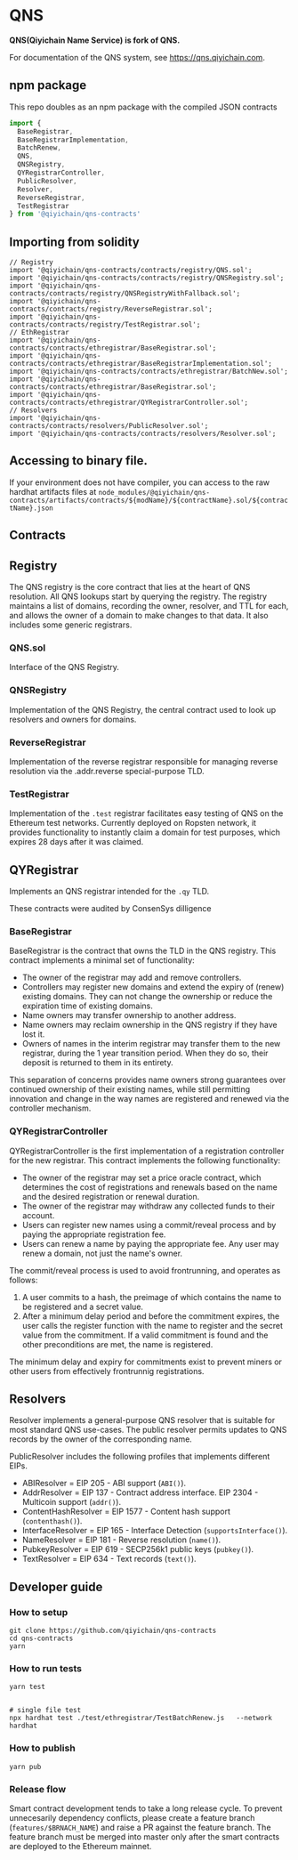 # QNS

**QNS(Qiyichain Name Service) is fork of QNS.**

For documentation of the QNS system, see https://qns.qiyichain.com.

## npm package

This repo doubles as an npm package with the compiled JSON contracts

```js
import {
  BaseRegistrar,
  BaseRegistrarImplementation,
  BatchRenew,
  QNS,
  QNSRegistry,
  QYRegistrarController,
  PublicResolver,
  Resolver,
  ReverseRegistrar,
  TestRegistrar
} from '@qiyichain/qns-contracts'
```

## Importing from solidity

```solidity
// Registry
import '@qiyichain/qns-contracts/contracts/registry/QNS.sol';
import '@qiyichain/qns-contracts/contracts/registry/QNSRegistry.sol';
import '@qiyichain/qns-contracts/contracts/registry/QNSRegistryWithFallback.sol';
import '@qiyichain/qns-contracts/contracts/registry/ReverseRegistrar.sol';
import '@qiyichain/qns-contracts/contracts/registry/TestRegistrar.sol';
// EthRegistrar
import '@qiyichain/qns-contracts/contracts/ethregistrar/BaseRegistrar.sol';
import '@qiyichain/qns-contracts/contracts/ethregistrar/BaseRegistrarImplementation.sol';
import '@qiyichain/qns-contracts/contracts/ethregistrar/BatchNew.sol';
import '@qiyichain/qns-contracts/contracts/ethregistrar/BaseRegistrar.sol';
import '@qiyichain/qns-contracts/contracts/ethregistrar/QYRegistrarController.sol';
// Resolvers
import '@qiyichain/qns-contracts/contracts/resolvers/PublicResolver.sol';
import '@qiyichain/qns-contracts/contracts/resolvers/Resolver.sol';
```

##  Accessing to binary file.

If your environment does not have compiler, you can access to the raw hardhat artifacts files at `node_modules/@qiyichain/qns-contracts/artifacts/contracts/${modName}/${contractName}.sol/${contractName}.json`


## Contracts

## Registry

The QNS registry is the core contract that lies at the heart of QNS resolution. All QNS lookups start by querying the registry. The registry maintains a list of domains, recording the owner, resolver, and TTL for each, and allows the owner of a domain to make changes to that data. It also includes some generic registrars.

### QNS.sol

Interface of the QNS Registry.

### QNSRegistry

Implementation of the QNS Registry, the central contract used to look up resolvers and owners for domains.


### ReverseRegistrar

Implementation of the reverse registrar responsible for managing reverse resolution via the .addr.reverse special-purpose TLD.


### TestRegistrar

Implementation of the `.test` registrar facilitates easy testing of QNS on the Ethereum test networks. Currently deployed on Ropsten network, it provides functionality to instantly claim a domain for test purposes, which expires 28 days after it was claimed.


## QYRegistrar

Implements an QNS registrar intended for the `.qy` TLD.

These contracts were audited by ConsenSys dilligence

### BaseRegistrar

BaseRegistrar is the contract that owns the TLD in the QNS registry. This contract implements a minimal set of functionality:

 - The owner of the registrar may add and remove controllers.
 - Controllers may register new domains and extend the expiry of (renew) existing domains. They can not change the ownership or reduce the expiration time of existing domains.
 - Name owners may transfer ownership to another address.
 - Name owners may reclaim ownership in the QNS registry if they have lost it.
 - Owners of names in the interim registrar may transfer them to the new registrar, during the 1 year transition period. When they do so, their deposit is returned to them in its entirety.

This separation of concerns provides name owners strong guarantees over continued ownership of their existing names, while still permitting innovation and change in the way names are registered and renewed via the controller mechanism.

### QYRegistrarController

QYRegistrarController is the first implementation of a registration controller for the new registrar. This contract implements the following functionality:

 - The owner of the registrar may set a price oracle contract, which determines the cost of registrations and renewals based on the name and the desired registration or renewal duration.
 - The owner of the registrar may withdraw any collected funds to their account.
 - Users can register new names using a commit/reveal process and by paying the appropriate registration fee.
 - Users can renew a name by paying the appropriate fee. Any user may renew a domain, not just the name's owner.

The commit/reveal process is used to avoid frontrunning, and operates as follows:

 1. A user commits to a hash, the preimage of which contains the name to be registered and a secret value.
 2. After a minimum delay period and before the commitment expires, the user calls the register function with the name to register and the secret value from the commitment. If a valid commitment is found and the other preconditions are met, the name is registered.

The minimum delay and expiry for commitments exist to prevent miners or other users from effectively frontrunnig registrations.

## Resolvers

Resolver implements a general-purpose QNS resolver that is suitable for most standard QNS use-cases. The public resolver permits updates to QNS records by the owner of the corresponding name.

PublicResolver includes the following profiles that implements different EIPs.

- ABIResolver = EIP 205 - ABI support (`ABI()`).
- AddrResolver = EIP 137 - Contract address interface. EIP 2304 - Multicoin support (`addr()`).
- ContentHashResolver = EIP 1577 - Content hash support (`contenthash()`).
- InterfaceResolver = EIP 165 - Interface Detection (`supportsInterface()`).
- NameResolver = EIP 181 - Reverse resolution (`name()`).
- PubkeyResolver = EIP 619 - SECP256k1 public keys (`pubkey()`).
- TextResolver = EIP 634 - Text records (`text()`).

## Developer guide

### How to setup

```
git clone https://github.com/qiyichain/qns-contracts
cd qns-contracts
yarn
```

### How to run tests

```
yarn test


# single file test
npx hardhat test ./test/ethregistrar/TestBatchRenew.js   --network hardhat
```

### How to publish

```
yarn pub
```

### Release flow

Smart contract development tends to take a long release cycle. To prevent unnecesarily dependency conflicts, please create a feature branch (`features/$BRNACH_NAME`) and raise a PR against the feature branch. The feature branch must be merged into master only after the smart contracts are deployed to the Ethereum mainnet.
